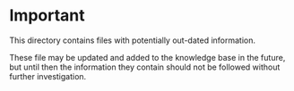 # Important

This directory contains files with potentially out-dated information.

These file may be updated and added to the knowledge base in the future, but until then the information they contain should not be followed without further investigation.